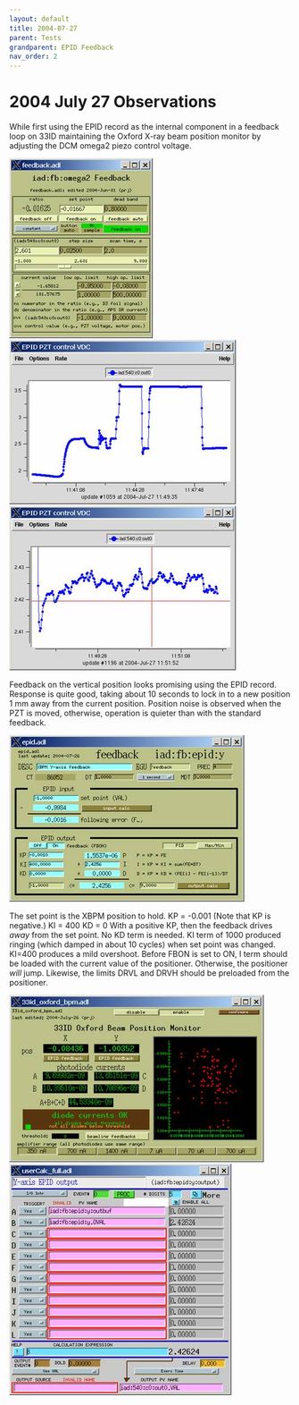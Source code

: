 ```yaml
---
layout: default
title: 2004-07-27
parent: Tests
grandparent: EPID Feedback
nav_order: 2
---
```


2004 July 27  Observations
==========================

While first using the EPID record as the internal component in a feedback loop on 33ID maintaining the Oxford X-ray beam position monitor by adjusting the DCM omega2 piezo control voltage.  

![old DCM-omega2 feedback controls](notes-20040727_clip_image002.jpg)  
![EPID DCM-omega2 feedback performance](notes-20040727_clip_image004.jpg)  
![EPID DCM-omega2 feedback performance2](notes-20040727_clip_image006.jpg)  

Feedback on the vertical position looks promising using the EPID record. Response is quite good, taking about 10 seconds to lock in to a new position 1 mm away from the current position. Position noise is observed when the PZT is moved, otherwise, operation is quieter than with the standard feedback. 

![EPID controls](notes-20040727_clip_image008.jpg)  

The set point is the XBPM position to hold.  KP = -0.001 (Note that KP is negative.)  KI = 400  KD = 0  With a positive KP, then the feedback drives *away*  from the set point.  No KD term is needed. KI term of 1000 produced ringing (which damped in about 10 cycles) when set point was changed.  KI=400 produces a mild overshoot.  Before FBON is set to ON, I term should be loaded with the current value of the positioner. Otherwise, the positioner *will* jump. Likewise, the limits DRVL and DRVH should be preloaded from the positioner. 

![EPID main](notes-20040727_clip_image010.jpg)  ![output calc](notes-20040727_clip_image012.jpg) 

